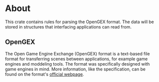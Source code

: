 # About
This crate contains rules for parsing the OpenGEX format. The data will be stored in structures that interfacing applications can read from. 

## OpenGEX
The Open Game Engine Exchange (OpenGEX) format is a text-based file format for transferring scenes between applications, for example game engines and moddeling tools. The format was specifically designed with game engines in mind. More information, like the specification, can be found on the format's [official webpage](http://opengex.org/).
